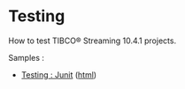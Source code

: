 # Testing

How to test TIBCO&reg; Streaming 10.4.1 projects.

Samples :

* [Testing : Junit](junit/src/site/markdown/index.md) ([html](https://tibcosoftware.github.io/tibco-streaming-samples/10.4.1/testing/junit/))
